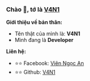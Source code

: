 ### Chào 👋, tớ là [V4N1](https://github.com/idkvani)

**Giới thiệu về bản thân:**

 - Tên thật của mình là: **V4N1**
 - Mình đang là **Developer**

**Liên hệ:**
 
 - ⭐⭐ Facebook: [Viên Ngọc An](https://fb.me/idk.vani)
 - ⭐⭐ Github: [V4N1](https://github.com/idkvani)

<!---
idkvani/idkvani is a ✨ special ✨ repository because its `README.md` (this file) appears on your GitHub profile.
You can click the Preview link to take a look at your changes.
--->
